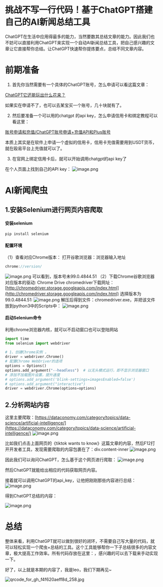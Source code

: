 
# 挑战不写一行代码！基于ChatGPT搭建自己的AI新闻总结工具

ChatGPT在生活中应用得最多的能力，当然要数其总结文章的能力。因此我们也不妨可以直接利用ChatGPT来实现一个自动AI新闻总结工具，把自己感兴趣的文章让它直接帮你总结。让ChatGPT快速帮你提炼要点，总结不同文章内容。

# 前期准备

1. 首先你当然需要有一个具体的ChatGPT账号，怎么申请可以看这篇文章：

[ChatGPT它还能玩出什么花来？](./账号申请和充值/ChatGPT它还能玩出什么花来？.md)

如果实在申请不了，也可以去某宝买一个账号，几十块就有了。

2. 然后要准备一个可以用的chatgpt 的api key，怎么申请信用卡和绑定教程可以看这里：

[账号申请和充值/ChatGPT账号申请+充值API和Plus账号](./账号申请和充值/ChatGPT账号申请+充值API和Plus账号.md)

本质上其实是在软件上申请一个虚拟的信用卡，信用卡充值需要用到USDT货币，就在殴易平台上充值就可以了。

3. 在官网上绑定信用卡后，就可以开始调用chatgpt的api key了

在个人页面上找到自己的API key：
![image.png](https://cdn.nlark.com/yuque/0/2023/png/29330410/1677901530035-4e07f42c-e937-4fde-a78b-a3ba9ddc10fc.png#averageHue=%23fefdfd&clientId=u24bb8bae-ee75-4&from=paste&height=530&id=uccdbdd86&originHeight=1060&originWidth=3777&originalType=binary&ratio=1.2000000476837158&rotation=0&showTitle=false&size=206129&status=done&style=none&taskId=ubcc1ff67-d536-4f91-97e4-72b1b7d4e4f&title=&width=1888.5)


# AI新闻爬虫
## 1.安装Selenium进行网页内容爬取
#### 安装selenium
```powershell
pip install selenium
```
#### 配置环境
（1）查看对应Chrome版本：
打开谷歌浏览器：浏览器输入地址

```javascript
chrome://version/
```
![image.png](https://cdn.nlark.com/yuque/0/2023/png/29330410/1691813087622-f4f0d869-7fff-4ff3-93be-095d55e139c5.png#averageHue=%23f2f0f0&clientId=u1db345b5-f434-4&from=paste&height=365&id=ua9067b13&originHeight=411&originWidth=886&originalType=binary&ratio=1.3499999046325684&rotation=0&showTitle=false&size=249209&status=done&style=none&taskId=u798c226b-6211-419a-b650-7453d4a9181&title=&width=787.5555555555555)
可以看到，版本号未99.0.4844.51
（2）下载Chrome谷歌浏览器对应版本的驱动: Chrome Drive
chromedriver下载网址： [http://chromedriver.storage.googleapis.com/index.html](http://chromedriver.storage.googleapis.com/index.html)
选择版本为99.0.4844.51:
![image.png](https://cdn.nlark.com/yuque/0/2023/png/29330410/1691813100371-3a9d0c75-0310-4520-9879-fccf3b206309.png#averageHue=%23f5f0e9&clientId=u1db345b5-f434-4&from=paste&height=446&id=ubc2c917f&originHeight=502&originWidth=566&originalType=binary&ratio=1.3499999046325684&rotation=0&showTitle=false&size=215973&status=done&style=none&taskId=uf58be244-26e8-4a66-adad-2ab5be668ad&title=&width=503.1111111111111)
解压后得到文件：chromedriver.exe，并把该文件放到python3中的Scripts中：
![image.png](https://cdn.nlark.com/yuque/0/2023/png/29330410/1691813112063-9749c2df-2167-4d00-bc8c-f13b1d6fb6dc.png#averageHue=%23fbf9f8&clientId=u1db345b5-f434-4&from=paste&height=487&id=u24e95b91&originHeight=548&originWidth=937&originalType=binary&ratio=1.3499999046325684&rotation=0&showTitle=false&size=349022&status=done&style=none&taskId=ud4393782-f3d1-4fac-8741-e6f20f1f10c&title=&width=832.8888888888889)

#### 启动Selenium命令
利用chrome浏览器内核，就可以不启动窗口也可以登陆网站
```python
import time
from selenium import webdriver
 
# 1、创建Chrome实例 。
driver = webdriver.Chrome()
# 配置Chrome WebDriver的选项
options = Options()
options.add_argument("--headless")  # 以无头模式运行，即不显示浏览器窗口
# 添加不加载图片设置，提升速度
# options.add_argument('blink-settings=imagesEnabled=false')
# options.add_argument("interactive")
driver = webdriver.Chrome(options=options)
```

## 2.分析网站内容
这里主要爬取：[https://dataconomy.com/category/topics/data-science/artificial-intelligence/](https://dataconomy.com/category/topics/data-science/artificial-intelligence/)
![image.png](https://cdn.nlark.com/yuque/0/2023/png/29330410/1691813443090-945e0fa0-c6e5-4644-906b-92149331be95.png#averageHue=%238a8179&clientId=u1db345b5-f434-4&from=paste&height=553&id=u5fa861ab&originHeight=622&originWidth=1242&originalType=binary&ratio=1.3499999046325684&rotation=0&showTitle=false&size=652992&status=done&style=none&taskId=udb99bcf5-6d42-4dfd-9243-2a80a62ca88&title=&width=1104)

比如我们点击上面网页的《tiktok wants to know》这篇文章的内容，然后F12打开开发者工具，发现需要爬取的内容包裹在了：div.content-inner
![image.png](https://cdn.nlark.com/yuque/0/2023/png/29330410/1691813599767-38e3b689-a512-4e45-aa61-141794248fea.png#averageHue=%23d4dd99&clientId=u1db345b5-f434-4&from=paste&height=775&id=u8ebb8b66&originHeight=872&originWidth=1807&originalType=binary&ratio=1.3499999046325684&rotation=0&showTitle=false&size=524737&status=done&style=none&taskId=u0fcb43f9-0009-416b-b3ac-cea6152bbe8&title=&width=1606.2222222222222)

因此我们可以询问ChatGPT，怎么基于这个网页进行爬取：
![image.png](https://cdn.nlark.com/yuque/0/2023/png/29330410/1691813966686-faa85e6a-3369-44e8-9110-f8a710436822.png#averageHue=%23b2caa6&clientId=u1db345b5-f434-4&from=paste&height=547&id=u9b3a12cd&originHeight=615&originWidth=671&originalType=binary&ratio=1.3499999046325684&rotation=0&showTitle=false&size=49393&status=done&style=none&taskId=u2b465984-47a1-498b-9480-442b96c2653&title=&width=596.4444444444445)

然后ChatGPT就能给出相应的代码获取网页内容。

接着就可以调用ChatGPT的api_key，让他把刚刚那些内容进行总结：
![image.png](https://cdn.nlark.com/yuque/0/2023/png/29330410/1691828120616-e926ce19-abc2-47b6-9c3d-55334c9d6a8b.png#averageHue=%236dad85&clientId=u1db345b5-f434-4&from=paste&height=538&id=u39b52f73&originHeight=605&originWidth=545&originalType=binary&ratio=1.3499999046325684&rotation=0&showTitle=false&size=40344&status=done&style=none&taskId=u0db5ac08-76fb-43f1-9372-06a895ed45b&title=&width=484.44444444444446)

得到ChatGPT总结的内容：

![image.png](https://cdn.nlark.com/yuque/0/2023/png/29330410/1691828360259-b0a22bb6-cf7d-46ca-8a41-2e777a79f091.png#averageHue=%233e3e37&clientId=u1db345b5-f434-4&from=paste&height=229&id=u3f454267&originHeight=258&originWidth=747&originalType=binary&ratio=1.3499999046325684&rotation=0&showTitle=false&size=41130&status=done&style=none&taskId=ub9c8db8b-4260-4c19-99c2-f7efc2c1db9&title=&width=664)

# 总结
整体来看，利用ChatGPT就可以做到很好的闭环，不需要自己写大量的代码，就可以轻松实现一个爬虫+总结的工具。这个工具能够帮你一下子总结很多的内容文章，极大提高工作效率。所有代码存放在这里：，感兴趣的可以去下载来手动实现一下。

好了，以上就是本期的内容了，我是leo，我们下期再见~

![qrcode_for_gh_f4f620aeff8d_258.jpg](https://cdn.nlark.com/yuque/0/2023/jpeg/29330410/1691828548656-5ca04fb7-a311-4e71-97a5-9ac1b8bf4efd.jpeg#averageHue=%23a6a4a3&clientId=u1db345b5-f434-4&from=paste&height=229&id=u13bc0260&originHeight=258&originWidth=258&originalType=binary&ratio=1.3499999046325684&rotation=0&showTitle=false&size=27597&status=done&style=none&taskId=u9ca12fd2-c728-4652-a4ae-b5a3981ecf4&title=&width=229.33333333333334)

